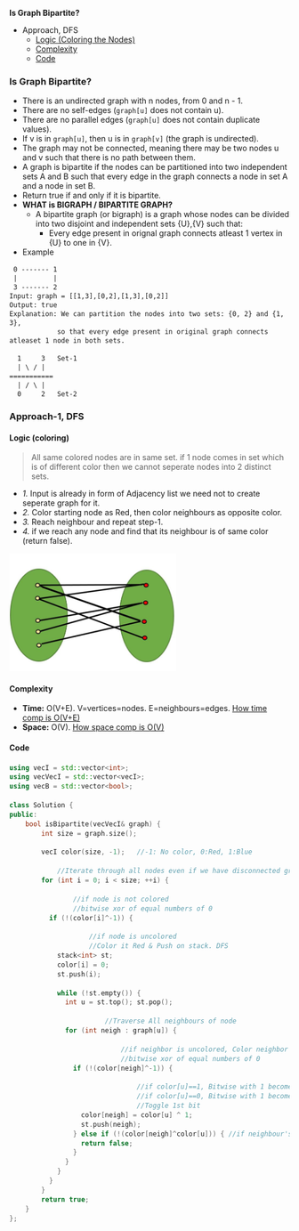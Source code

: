 **Is Graph Bipartite?**
- Approach, DFS
  - [Logic (Coloring the Nodes)](#l)
  - [Complexity](#co)
  - [Code](#c)


### Is Graph Bipartite?
- There is an undirected graph with n nodes, from 0 and n - 1.
- There are no self-edges (`graph[u]` does not contain u).
- There are no parallel edges (`graph[u]` does not contain duplicate values).
- If v is in `graph[u]`, then u is in `graph[v]` (the graph is undirected).
- The graph may not be connected, meaning there may be two nodes u and v such that there is no path between them.
- A graph is bipartite if the nodes can be partitioned into two independent sets A and B such that every edge in the graph connects a node in set A and a node in set B.
- Return true if and only if it is bipartite.
- **WHAT is BIGRAPH / BIPARTITE GRAPH?**
  - A bipartite graph (or bigraph) is a graph whose nodes can be divided into two disjoint and independent sets {U},{V} such that:
    - Every edge present in orignal graph connects atleast 1 vertex in {U} to one in {V}.
- Example
```
 0 ------- 1
 |         |
 3 ------- 2
Input: graph = [[1,3],[0,2],[1,3],[0,2]]
Output: true
Explanation: We can partition the nodes into two sets: {0, 2} and {1, 3},
            so that every edge present in original graph connects atleaset 1 node in both sets.
  
  1     3   Set-1
  | \ / |   
===========  
  | / \ |
  0     2   Set-2
```

### Approach-1, DFS
<a name=l></a>
#### Logic (coloring)
> All same colored nodes are in same set. if 1 node comes in set which is of different color then we cannot seperate nodes into 2 distinct sets.
- _1._ Input is already in form of Adjacency list we need not to create seperate graph for it.
- _2._ Color starting node as Red, then color neighbours as opposite color.
- _3._ Reach neighbour and repeat step-1.
- _4._ if we reach any node and find that its neighbour is of same color (return false).

<img src=bipartitegraph.jpg width=300/>

<a name=co></a>
#### Complexity
- **Time:** O(V+E). V=vertices=nodes. E=neighbours=edges. [How time comp is O(V+E)](/DS_Questions/Algorithms/Traversals/DFS/Graphs/)
- **Space:** O(V). [How space comp is O(V)](/DS_Questions/Algorithms/Traversals/DFS/Graphs)

<a name=c></a>
#### Code
```cpp
using vecI = std::vector<int>;
using vecVecI = std::vector<vecI>;
using vecB = std::vector<bool>;

class Solution {
public:
    bool isBipartite(vecVecI& graph) {
        int size = graph.size();
		
        vecI color(size, -1);	//-1: No color, 0:Red, 1:Blue

		    //Iterate through all nodes even if we have disconnected graph, 
        for (int i = 0; i < size; ++i) {
		
			    //if node is not colored
			    //bitwise xor of equal numbers of 0
          if (!(color[i]^-1)) {
			
				    //if node is uncolored
				    //Color it Red & Push on stack. DFS
            stack<int> st;
            color[i] = 0;
            st.push(i);

            while (!st.empty()) {
              int u = st.top();	st.pop();

					    //Traverse All neighbours of node
              for (int neigh : graph[u]) {
					
						    //if neighbor is uncolored, Color neighbor opposite of present Node's color & push on stack
						    //bitwise xor of equal numbers of 0
                if (!(color[neigh]^-1)) {
                
							    //if color[u]==1, Bitwise with 1 becomes = 0
							    //if color[u]==0, Bitwise with 1 becomes = 1
							    //Toggle 1st bit
                  color[neigh] = color[u] ^ 1;
                  st.push(neigh);
                } else if (!(color[neigh]^color[u])) { //if neighbour's color and my color are same return false
                  return false;
                }
              }
            }
          }
        }
        return true;
    }
};
```
